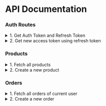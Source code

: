 # API Documentation


### Auth Routes
<details>
<summary>
1. Get Auth Token and Refresh Token
</summary>

<br>

**POST :**  `/api/token/`

Accepts a JSON object containing 'username' and 'password'.
Example :
```json
{
    "username": "abc",
    "password": "password"
}
```

#### Responses :
**On success** 
**Status** = 200
If the user exists, the route returns a JSON object containing auth token and refresh token

**Sample Response**
```json
{
  "refresh": "auth.token.here",
  "access": "refresh.token.here"
}
```

**On Failure**
**Status** = 401 Unauthorized
If the user does not exist in the User table, returns a JSON object containing a single item 'detail'

```json
{
  "detail": "No active account found with the given credentials"
}
```
</details>


<details>
<summary>2. Get new access token using refresh token</summary>

<br>

**POST :** `/api/token/refresh/`

Accepts a JSON object with refresh token

**Sample request**
```json
{
    "refresh": "some.refresh.token"
}
``` 

#### Responses
**Success Response**
**Status** = 200 OK
<br>Returns a new access token
```json
{
  "access": "new.access.token"
}
```

**Failure Response**
**Status** = 401 Unauthorized
<br>In case the refresh token is invalid
```json
{
  "detail": "Token is invalid or expired",
  "code": "token_not_valid"
}
```
</details>


### Products

<details>
<summary>1. Fetch all products</summary>

**Type:** GET

`/api/products/`

**Sample Response**
Returns an array of JSON objects containing products.
Status = 200 OK
```json
[
  {
    "id": 1,
    "title": "Lenovo Legion 5",
    "description": "4th Gen AMD Ryzen 5 (4600H) | Speed: 3.0 GHz (Base) - 4.0 GHz (Max) | 6 Cores | 8MB Cache",
    "price": 67990,
    "createdAt": "2021-05-28T12:00:00.800172Z",
    "stock": 100,
    "rating": 5,
    "imageUrl": "http://localhost:8000/61ItfhQmaFL._SL1000_.jpg",
    "seller": 3
  }
]
```

</details>


<details>
<summary>2. Create a new product</summary>

**Type:** POST

`/api/product/create/`

**Note:** This is a protected route i.e. user must be authorized. Provide your Auth Token in the 'Authorization' header as 'Bearer ${token_here}'.

**Sample Request**
```json
{
    "title": "ThinkPad E14",
    "description": "AMD Ryzen 5 4650U Professional processor, 2.1Ghz base speed, 4.0Ghz max speed, 6Cores, 8Mb Smart Cache",
    "price": 53990,
    "stock": 50,
    "rating": 4,
    "seller": 3
  }
```

**Sample Success Response**

Returns a JSON object of the newly added product

**Status** = 201 Created
```json
{
  "id": 2,
  "title": "ThinkPad E14",
  "description": "AMD Ryzen 5 4650U Professional processor, 2.1Ghz base speed, 4.0Ghz max speed, 6Cores, 8Mb Smart Cache",
  "price": 53990,
  "createdAt": "2021-05-28T13:50:52.337692Z",
  "stock": 50,
  "rating": 4,
  "imageUrl": null,
  "seller": 3
}
```


**Failure Responses**
- If the auth token is invalid
**Status** = 401 Unauthorized
```json
{
  "detail": "Given token not valid for any token type",
  "code": "token_not_valid",
  "messages": [
    {
      "token_class": "AccessToken",
      "token_type": "access",
      "message": "Token is invalid or expired"
    }
  ]
}
```
</details>


### Orders
<details>
<summary>
1. Fetch all orders of current user
</summary>

**Type** : GET

`/api/orders/`

**Protected Route** - Requires Auth Token

No body is required. Auth Token is sufficient.

#### Response
Returns an array of orders.

**Sample success response**
Status = 200 OK
```json
[
  {
    "id": 1,
    "product": {
      "id": 1,
      "title": "Lenovo Legion 5",
      "description": "4th Gen AMD Ryzen 5 (4600H) | Speed: 3.0 GHz (Base) - 4.0 GHz (Max) | 6 Cores | 8MB Cache",
      "price": 67990,
      "createdAt": "2021-05-28T18:49:06.432533Z",
      "stock": 100,
      "rating": 5,
      "imageUrl": "/61ItfhQmaFL._SL1000__UUDJG5K.jpg",
      "seller": 2
    },
    "delivered": false,
    "createdAt": "2021-05-28T18:50:46.084946Z",
    "user": 3
  }
]
```

**Sample Failure Response**
In case of invalid auth token

Status = 401 Unauthorized
```json
{
  "detail": "Given token not valid for any token type",
  "code": "token_not_valid",
  "messages": [
    {
      "token_class": "AccessToken",
      "token_type": "access",
      "message": "Token is invalid or expired"
    }
  ]
}
```

</details>


<details>
<summary>
2. Create a new order
</summary>

**Type** : POST

`/api/orders/`

**Protected Route** - Requires Auth Token

**Request Body**
productId = id of the product that needs to be ordered

`Fetches user details from auth token`

**Sample Request**
```json
{
    "productId": 2
}
```


#### Responses


**Success Response**

**Status** = 201 Created

Returns the newly created order object

```json
{
  "id": 2,
  "user": 3,
  "product": 2,
  "product_detail": {
    "id": 2,
    "title": "Lenovo IdeaPad Slim 5",
    "description": "AMD Ryzen 7 4700U Processor; Base speed: 2.0Ghz, Max Speed: 4.1GHz, 8 Cores, 8 Threads, 8MB Smart Cache\r\n14 inch screen with (1920x1080) full hd display | Anti glare technology | IPS Panel Switching | 300 Nits",
    "price": 59990,
    "createdAt": "2021-05-28T18:50:19.232135Z",
    "stock": 100,
    "rating": 5,
    "imageUrl": "/61LiK6CvJHL._SL1000_.jpg",
    "seller": 2
  },
  "delivered": false,
  "createdAt": "2021-05-29T08:43:39.948620Z"
}
```

**Failure Responses**
- In case of invalid auth token
  **Status** = 401 Unauthorized
```json
{
  "detail": "Given token not valid for any token type",
  "code": "token_not_valid",
  "messages": [
    {
      "token_class": "AccessToken",
      "token_type": "access",
      "message": "Token is invalid or expired"
    }
  ]
}
```

- In case of incorrect field
  **Status** = 400 Bad Request
```json
{
  "detail": "productId Field missing",
  "code": "missing_field"
}
```

- In case of out of bounds productId
  **Status** = 400 Bad Request
```json
{
  "detail": "Could not create new order",
  "code": "error_creating_new_order",
  "errors": {
    "product": [
      "Invalid pk \"10\" - object does not exist."
    ]
  }
}
```

- In case of invalid auth token
  **Status** = 401 Unauthorized
```json
{
  "detail": "Given token not valid for any token type",
  "code": "token_not_valid",
  "messages": [
    {
      "token_class": "AccessToken",
      "token_type": "access",
      "message": "Token is invalid or expired"
    }
  ]
}
```


</details>